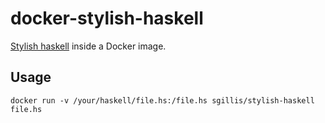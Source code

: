 # docker-stylish-haskell

[Stylish haskell](https://github.com/jaspervdj/stylish-haskell) inside a Docker image.

## Usage

    docker run -v /your/haskell/file.hs:/file.hs sgillis/stylish-haskell file.hs

